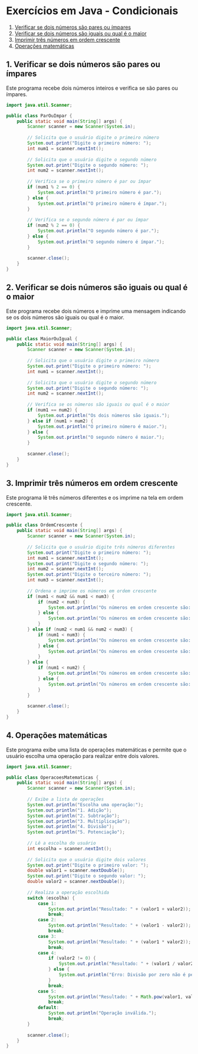 # Exercícios em Java - Condicionais

1. [Verificar se dois números são pares ou ímpares](#1-verificar-se-dois-números-são-pares-ou-ímpares)
2. [Verificar se dois números são iguais ou qual é o maior](#2-verificar-se-dois-números-são-iguais-ou-qual-é-o-maior)
3. [Imprimir três números em ordem crescente](#3-imprimir-três-números-em-ordem-crescente)
4. [Operações matemáticas](#4-operações-matemáticas)

## 1. Verificar se dois números são pares ou ímpares
Este programa recebe dois números inteiros e verifica se são pares ou ímpares.
```java
import java.util.Scanner;

public class ParOuImpar {
    public static void main(String[] args) {
        Scanner scanner = new Scanner(System.in);
        
        // Solicita que o usuário digite o primeiro número
        System.out.print("Digite o primeiro número: ");
        int num1 = scanner.nextInt();
        
        // Solicita que o usuário digite o segundo número
        System.out.print("Digite o segundo número: ");
        int num2 = scanner.nextInt();
        
        // Verifica se o primeiro número é par ou ímpar
        if (num1 % 2 == 0) {
            System.out.println("O primeiro número é par.");
        } else {
            System.out.println("O primeiro número é ímpar.");
        }
        
        // Verifica se o segundo número é par ou ímpar
        if (num2 % 2 == 0) {
            System.out.println("O segundo número é par.");
        } else {
            System.out.println("O segundo número é ímpar.");
        }
        
        scanner.close();
    }
}
```

## 2. Verificar se dois números são iguais ou qual é o maior
Este programa recebe dois números e imprime uma mensagem indicando se os dois números são iguais ou qual é o maior.
```java
import java.util.Scanner;

public class MaiorOuIgual {
    public static void main(String[] args) {
        Scanner scanner = new Scanner(System.in);
        
        // Solicita que o usuário digite o primeiro número
        System.out.print("Digite o primeiro número: ");
        int num1 = scanner.nextInt();
        
        // Solicita que o usuário digite o segundo número
        System.out.print("Digite o segundo número: ");
        int num2 = scanner.nextInt();
        
        // Verifica se os números são iguais ou qual é o maior
        if (num1 == num2) {
            System.out.println("Os dois números são iguais.");
        } else if (num1 > num2) {
            System.out.println("O primeiro número é maior.");
        } else {
            System.out.println("O segundo número é maior.");
        }
        
        scanner.close();
    }
}
```

## 3. Imprimir três números em ordem crescente
Este programa lê três números diferentes e os imprime na tela em ordem crescente.
```java
import java.util.Scanner;

public class OrdemCrescente {
    public static void main(String[] args) {
        Scanner scanner = new Scanner(System.in);
        
        // Solicita que o usuário digite três números diferentes
        System.out.print("Digite o primeiro número: ");
        int num1 = scanner.nextInt();
        System.out.print("Digite o segundo número: ");
        int num2 = scanner.nextInt();
        System.out.print("Digite o terceiro número: ");
        int num3 = scanner.nextInt();
        
        // Ordena e imprime os números em ordem crescente
        if (num1 < num2 && num1 < num3) {
            if (num2 < num3) {
                System.out.println("Os números em ordem crescente são: " + num1 + ", " + num2 + ", " + num3);
            } else {
                System.out.println("Os números em ordem crescente são: " + num1 + ", " + num3 + ", " + num2);
            }
        } else if (num2 < num1 && num2 < num3) {
            if (num1 < num3) {
                System.out.println("Os números em ordem crescente são: " + num2 + ", " + num1 + ", " + num3);
            } else {
                System.out.println("Os números em ordem crescente são: " + num2 + ", " + num3 + ", " + num1);
            }
        } else {
            if (num1 < num2) {
                System.out.println("Os números em ordem crescente são: " + num3 + ", " + num1 + ", " + num2);
            } else {
                System.out.println("Os números em ordem crescente são: " + num3 + ", " + num2 + ", " + num1);
            }
        }
        
        scanner.close();
    }
}
```

## 4. Operações matemáticas
Este programa exibe uma lista de operações matemáticas e permite que o usuário escolha uma operação para realizar entre dois valores.
```java
import java.util.Scanner;

public class OperacoesMatematicas {
    public static void main(String[] args) {
        Scanner scanner = new Scanner(System.in);
        
        // Exibe a lista de operações
        System.out.println("Escolha uma operação:");
        System.out.println("1. Adição");
        System.out.println("2. Subtração");
        System.out.println("3. Multiplicação");
        System.out.println("4. Divisão");
        System.out.println("5. Potenciação");
        
        // Lê a escolha do usuário
        int escolha = scanner.nextInt();
        
        // Solicita que o usuário digite dois valores
        System.out.print("Digite o primeiro valor: ");
        double valor1 = scanner.nextDouble();
        System.out.print("Digite o segundo valor: ");
        double valor2 = scanner.nextDouble();
        
        // Realiza a operação escolhida
        switch (escolha) {
            case 1:
                System.out.println("Resultado: " + (valor1 + valor2));
                break;
            case 2:
                System.out.println("Resultado: " + (valor1 - valor2));
                break;
            case 3:
                System.out.println("Resultado: " + (valor1 * valor2));
                break;
            case 4:
                if (valor2 != 0) {
                    System.out.println("Resultado: " + (valor1 / valor2));
                } else {
                    System.out.println("Erro: Divisão por zero não é permitida.");
                }
                break;
            case 5:
                System.out.println("Resultado: " + Math.pow(valor1, valor2));
                break;
            default:
                System.out.println("Operação inválida.");
                break;
        }
        
        scanner.close();
    }
}
